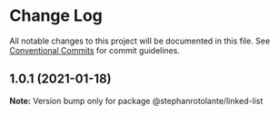 # Change Log

All notable changes to this project will be documented in this file.
See [Conventional Commits](https://conventionalcommits.org) for commit guidelines.

## 1.0.1 (2021-01-18)

**Note:** Version bump only for package @stephanrotolante/linked-list
